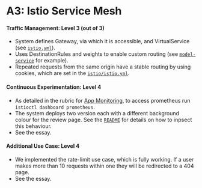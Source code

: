 # A3: Istio Service Mesh

#### Traffic Management: Level 3 (out of 3)
- System defines Gateway, via which it is accessible, and VirtualService (see [`istio.yml`](/istio/istio.yml)).
- Uses DestinationRules and weights to enable custom routing (see [`model-service`](/istio/model-service.yml) for example).
- Repeated requests from the same origin have a stable routing by using cookies, which are set in the [`istio/istio.yml`](/istio/istio.yml).

#### Continuous Experimentation: Level 4
- As detailed in the rubric for [App Monitoring](/docs/A2.md#app-monitoring-level-2), to access prometheus run `istioctl dashboard prometheus`.
- The system deploys two version each with a different background colour for the review page. See the [`README`](https://github.com/remla23-team13/operation) for details on how to inpsect this behaviour.
- See the essay.

#### Additional Use Case: Level 4
- We implemented the rate-limit use case, which is fully working. If a user makes more than 10 requests within one they will be redirected to a 404 page. 
- See the essay.